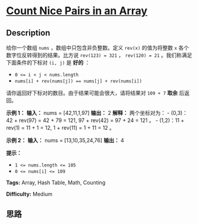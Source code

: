 # [Count Nice Pairs in an Array][title]

## Description

给你一个数组 `nums` ，数组中只包含非负整数。定义 `rev(x)` 的值为将整数 `x` 各个数字位反转得到的结果。比方说 `rev(123) =
321` ， `rev(120) = 21` 。我们称满足下面条件的下标对 `(i, j)` 是 **好的** ：

  * `0 <= i < j < nums.length`
  * `nums[i] + rev(nums[j]) == nums[j] + rev(nums[i])`

请你返回好下标对的数目。由于结果可能会很大，请将结果对 `109 + 7` **取余** 后返回。

**示例 1：**
            **输入：** nums = [42,11,1,97]    **输出：** 2    **解释：** 两个坐标对为：     - (0,3)：42 + rev(97) = 42 + 79 = 121, 97 + rev(42) = 97 + 24 = 121 。     - (1,2)：11 + rev(1) = 11 + 1 = 12, 1 + rev(11) = 1 + 11 = 12 。    

**示例 2：**
            **输入：** nums = [13,10,35,24,76]    **输出：** 4    

**提示：**

  * `1 <= nums.length <= 105`
  * `0 <= nums[i] <= 109`


**Tags:** Array, Hash Table, Math, Counting

**Difficulty:** Medium

## 思路

[title]: https://leetcode-cn.com/problems/count-nice-pairs-in-an-array
